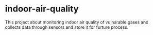 # indoor-air-quality

This project about monitoring indoor air quality of vulnarable gases 
and collects data through sensors and store it for furture process.
